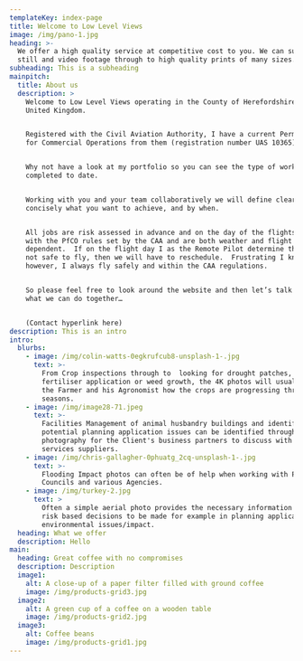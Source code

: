 ```yaml
---
templateKey: index-page
title: Welcome to Low Level Views
image: /img/pano-1.jpg
heading: >-
  We offer a high quality service at competitive cost to you. We can supply raw
  still and video footage through to high quality prints of many sizes.  
subheading: This is a subheading
mainpitch:
  title: About us
  description: >
    Welcome to Low Level Views operating in the County of Herefordshire in the
    United Kingdom. 


    Registered with the Civil Aviation Authority, I have a current Permission
    for Commercial Operations from them (registration number UAS 10365). 


    Why not have a look at my portfolio so you can see the type of work I have
    completed to date. 


    Working with you and your team collaboratively we will define clearly and
    concisely what you want to achieve, and by when. 


    All jobs are risk assessed in advance and on the day of the flights in line
    with the PfCO rules set by the CAA and are both weather and flight area
    dependent.  If on the flight day I as the Remote Pilot determine that is it
    not safe to fly, then we will have to reschedule.  Frustrating I know;
    however, I always fly safely and within the CAA regulations.


    So please feel free to look around the website and then let’s talk to see
    what we can do together…


    (Contact hyperlink here)
description: This is an intro
intro:
  blurbs:
    - image: /img/colin-watts-0egkrufcub8-unsplash-1-.jpg
      text: >-
        From Crop inspections through to  looking for drought patches,
        fertiliser application or weed growth, the 4K photos will usually tell
        the Farmer and his Agronomist how the crops are progressing through the
        seasons. 
    - image: /img/image28-71.jpeg
      text: >-
        Facilities Management of animal husbandry buildings and identifying
        potential planning application issues can be identified through Drone
        photography for the Client's business partners to discuss with their
        services suppliers. 
    - image: /img/chris-gallagher-0phuatg_2cq-unsplash-1-.jpg
      text: >-
        Flooding Impact photos can often be of help when working with Parish
        Councils and various Agencies. 
    - image: /img/turkey-2.jpg
      text: >
        Often a simple aerial photo provides the necessary information to enable
        risk based decisions to be made for example in planning applications and
        environmental issues/impact. 
  heading: What we offer
  description: Hello
main:
  heading: Great coffee with no compromises
  description: Description
  image1:
    alt: A close-up of a paper filter filled with ground coffee
    image: /img/products-grid3.jpg
  image2:
    alt: A green cup of a coffee on a wooden table
    image: /img/products-grid2.jpg
  image3:
    alt: Coffee beans
    image: /img/products-grid1.jpg
---
```



